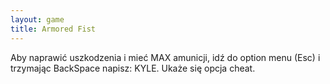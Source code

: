 ```yaml
---
layout: game
title: Armored Fist
---
```


Aby naprawić uszkodzenia i mieć MAX amunicji, idź do option menu 
(Esc)
i trzymając BackSpace napisz: KYLE. Ukaże się opcja cheat.
